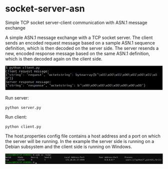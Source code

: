 # socket-server-asn
Simple TCP socket server-client communication with ASN.1 message exchange

A simple ASN.1 message exchange with a TCP socket server. The client sends an encoded request message based on a sample ASN.1 sequence definition, which is then decoded on the server side. The server resends a new, encoded response message based on the same ASN.1 definition, which is then decoded again on the client side.

<img src = screenshot_1.png width=600>

Run server:

```
python server.py
```

Run client:

```
python client.py
```

The host.properties config file contains a host address and a port on which the server will be running. In the example the server side is running on a Debian subsystem and the client side is running on Windows.

<img src = screenshot_2.png width=600>
